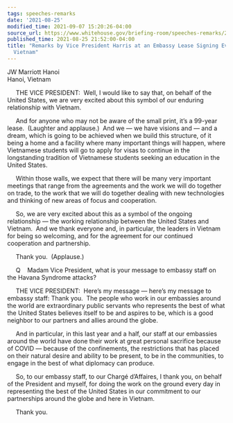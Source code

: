 ```yaml
---
tags: speeches-remarks
date: '2021-08-25'
modified_time: 2021-09-07 15:20:26-04:00
source_url: https://www.whitehouse.gov/briefing-room/speeches-remarks/2021/08/25/remarks-by-vice-president-harris-at-an-embassy-lease-signing-event-in-hanoi-vietnam/
published_time: 2021-08-25 21:52:00-04:00
title: "Remarks by Vice President Harris at an Embassy Lease Signing Event in Hanoi,\_\
  Vietnam"
---
```

 
JW Marriott Hanoi  
Hanoi, Vietnam

     THE VICE PRESIDENT:  Well, I would like to say that, on behalf of
the United States, we are very excited about this symbol of our enduring
relationship with Vietnam.   
  
     And for anyone who may not be aware of the small print, it’s a
99-year lease.  (Laughter and applause.)  And we — we have visions and —
and a dream, which is going to be achieved when we build this structure,
of it being a home and a facility where many important things will
happen, where Vietnamese students will go to apply for visas to continue
in the longstanding tradition of Vietnamese students seeking an
education in the United States.   
  
     Within those walls, we expect that there will be many very
important meetings that range from the agreements and the work we will
do together on trade, to the work that we will do together dealing with
new technologies and thinking of new areas of focus and cooperation.   
  
     So, we are very excited about this as a symbol of the ongoing
relationship — the working relationship between the United States and
Vietnam.  And we thank everyone and, in particular, the leaders in
Vietnam for being so welcoming, and for the agreement for our continued
cooperation and partnership.  
  
     Thank you.  (Applause.)  
  
     Q    Madam Vice President, what is your message to embassy staff on
the Havana Syndrome attacks?  
  
     THE VICE PRESIDENT:  Here’s my message — here’s my message to
embassy staff: Thank you.  The people who work in our embassies around
the world are extraordinary public servants who represents the best of
what the United States believes itself to be and aspires to be, which is
a good neighbor to our partners and allies around the globe.   
  
     And in particular, in this last year and a half, our staff at our
embassies around the world have done their work at great personal
sacrifice because of COVID — because of the confinements, the
restrictions that has placed on their natural desire and ability to be
present, to be in the communities, to engage in the best of what
diplomacy can produce.   
  
     So, to our embassy staff, to our Chargé d’Affaires, I thank you, on
behalf of the President and myself, for doing the work on the ground
every day in representing the best of the United States in our
commitment to our partnerships around the globe and here in Vietnam.   
  
     Thank you.
